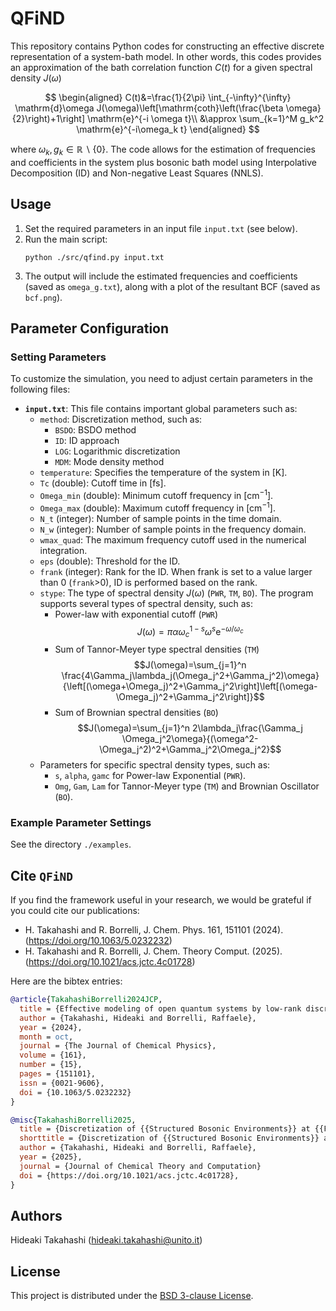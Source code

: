 # QFiND

This repository contains Python codes for constructing an effective discrete representation of a system-bath model. In other words, this codes provides an approximation of the bath correlation function $C(t)$ for a given spectral density $J(\omega)$

$$
\begin{aligned}
C(t)&=\frac{1}{2\pi} \int_{-\infty}^{\infty} \mathrm{d}\omega J(\omega)\left[\mathrm{coth}\left(\frac{\beta \omega}{2}\right)+1\right] \mathrm{e}^{-i \omega t}\\
&\approx \sum_{k=1}^M g_k^2 \mathrm{e}^{-i\omega_k t}
\end{aligned}
$$

where $`\omega_k,g_k \in ℝ \backslash \{0\}`$.
The code allows for the estimation of frequencies and coefficients in the system plus bosonic bath model using Interpolative Decomposition (ID) and Non-negative Least Squares (NNLS). 



## Usage

1. Set the required parameters in an input file `input.txt` (see below).  
2. Run the main script:
   ```
   python ./src/qfind.py input.txt
   ```
3. The output will include the estimated frequencies and coefficients (saved as `omega_g.txt`), along with a plot of the resultant BCF (saved as `bcf.png`).


## Parameter Configuration

### Setting Parameters

To customize the simulation, you need to adjust certain parameters in the following files:

- **`input.txt`**: This file contains important global parameters such as:
  - `method`: Discretization method, such as:
    - `BSDO`: BSDO method
    - `ID`: ID approach
    - `LOG`: Logarithmic discretization
    - `MDM`: Mode density method
  - `temperature`: Specifies the temperature of the system in $[\mathrm{K}]$.
  - `Tc` (double): Cutoff time in $[\mathrm{fs}]$.
  - `Omega_min` (double): Minimum cutoff frequency in $[\mathrm{cm}^{-1}]$.
  - `Omega_max` (double): Maximum cutoff frequency in $[\mathrm{cm}^{-1}]$.
  - `N_t` (integer): Number of sample points in the time domain.
  - `N_w` (integer): Number of sample points in the frequency domain.
  - `wmax_quad`: The maximum frequency cutoff used in the numerical integration.
  - `eps` (double): Threshold for the ID.
  - `frank` (integer): Rank for the ID.  When frank is set to a value larger than 0 (`frank`>0), ID is performed based on the rank.
  - `stype`: The type of spectral density $J(\omega)$ (`PWR`, `TM`, `BO`).  The program supports several types of spectral density, such as:
    - Power-law with exponential cutoff (`PWR`) 
      $$J(\omega)=\pi\alpha\omega_c^{1-s}\omega^s\mathrm{e}^{-\omega/\omega_c}$$
    - Sum of Tannor-Meyer type spectral densities (`TM`)
      $$J(\omega)=\sum_{j=1}^n \frac{4\Gamma_j\lambda_j(\Omega_j^2+\Gamma_j^2)\omega}{\left[(\omega+\Omega_j)^2+\Gamma_j^2\right]\left[(\omega-\Omega_j)^2+\Gamma_j^2\right]}$$
    - Sum of Brownian spectral densities (`BO`)
      $$J(\omega)=\sum_{j=1}^n 2\lambda_j\frac{\Gamma_j \Omega_j^2\omega}{(\omega^2-\Omega_j^2)^2+\Gamma_j^2\Omega_j^2}$$
  - Parameters for specific spectral density types, such as:
    - `s`, `alpha`, `gamc` for Power-law Exponential (`PWR`).
    - `Omg`, `Gam`, `Lam` for Tannor-Meyer type (`TM`) and Brownian Oscillator (`BO`).

### Example Parameter Settings
See the directory `./examples`.

## Cite `QFiND`
If you find the framework useful in your research, we would be grateful if you could cite our publications:
- H. Takahashi and R. Borrelli, J. Chem. Phys. 161, 151101 (2024). (https://doi.org/10.1063/5.0232232) 
- H. Takahashi and R. Borrelli, J. Chem. Theory Comput. (2025). (https://doi.org/10.1021/acs.jctc.4c01728)

Here are the bibtex entries:
```bib
@article{TakahashiBorrelli2024JCP,
  title = {Effective modeling of open quantum systems by low-rank discretization of structured environments},
  author = {Takahashi, Hideaki and Borrelli, Raffaele},
  year = {2024},
  month = oct,
  journal = {The Journal of Chemical Physics},
  volume = {161},
  number = {15},
  pages = {151101},
  issn = {0021-9606},
  doi = {10.1063/5.0232232}
}

@misc{TakahashiBorrelli2025,
  title = {Discretization of {{Structured Bosonic Environments}} at {{Finite Temperature}} by {{Interpolative Decomposition}}: {{Theory}} and {{Application}}},
  shorttitle = {Discretization of {{Structured Bosonic Environments}} at {{Finite Temperature}} by {{Interpolative Decomposition}}},
  author = {Takahashi, Hideaki and Borrelli, Raffaele},
  year = {2025},
  journal = {Journal of Chemical Theory and Computation}
  doi = {https://doi.org/10.1021/acs.jctc.4c01728},
}
```


## Authors

Hideaki Takahashi (hideaki.takahashi@unito.it)


## License

This project is distributed under the [BSD 3-clause License](./LICENSE.md).


